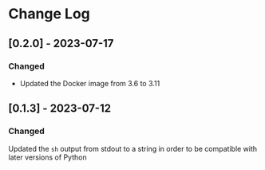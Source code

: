 # Change Log

## [0.2.0] - 2023-07-17
   
### Changed

- Updated the Docker image from 3.6 to 3.11
   
## [0.1.3] - 2023-07-12
  
### Changed
 
Updated the `sh` output from stdout to a string in order to be compatible with later versions of Python 